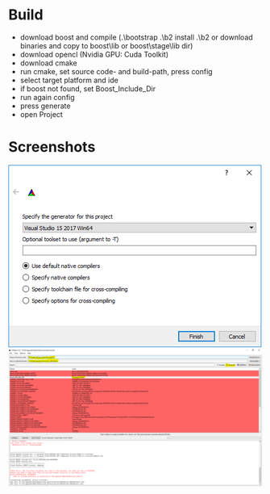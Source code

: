 # Build
* download boost and compile (.\bootstrap   .\b2 install   .\b2 or download binaries and copy to boost\lib or boost\stage\lib dir)
* download opencl (Nvidia GPU: Cuda Toolkit)
* download cmake
* run cmake, set source code- and build-path, press config
* select target platform and ide
* if boost not found, set Boost_Include_Dir
* run again config
* press generate
* open Project
# Screenshots
![Plattform](https://github.com/noemu/gpuLab/raw/master/images/readme/cmakeConfig1.PNG)
![Plattform](https://raw.githubusercontent.com/noemu/gpuLab/master/images/readme/cmakeConfig2.PNG)
